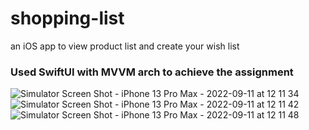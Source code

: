 # shopping-list
an iOS app to view product list and create your wish list

### Used SwiftUI with MVVM arch to achieve the assignment

![Simulator Screen Shot - iPhone 13 Pro Max - 2022-09-11 at 12 11 34](https://user-images.githubusercontent.com/6039137/189522192-895b94c2-f597-453b-9bae-f03572a4cf38.png)
![Simulator Screen Shot - iPhone 13 Pro Max - 2022-09-11 at 12 11 42](https://user-images.githubusercontent.com/6039137/189522199-b5131298-b1b1-4370-ab84-11c25954a2a6.png)
![Simulator Screen Shot - iPhone 13 Pro Max - 2022-09-11 at 12 11 48](https://user-images.githubusercontent.com/6039137/189522202-4452ecd9-55c7-460e-8c9b-c2447964d93d.png)
